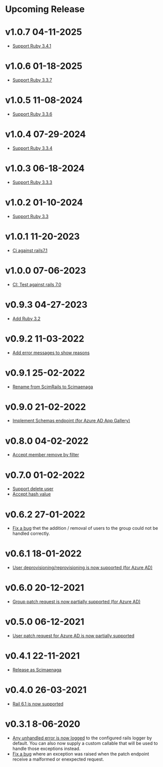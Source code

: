 # Upcoming Release

# v1.0.7 04-11-2025
- [Support Ruby 3.4.1](https://github.com/StudistCorporation/scimaenaga/pull/62)

# v1.0.6 01-18-2025

- [Support Ruby 3.3.7](https://github.com/StudistCorporation/scimaenaga/pull/58)

# v1.0.5 11-08-2024

- [Support Ruby 3.3.6](https://github.com/StudistCorporation/scimaenaga/pull/56)

# v1.0.4 07-29-2024

- [Support Ruby 3.3.4](https://github.com/StudistCorporation/scimaenaga/pull/54)

# v1.0.3 06-18-2024

- [Support Ruby 3.3.3](https://github.com/StudistCorporation/scimaenaga/pull/52)

# v1.0.2 01-10-2024

- [Support Ruby 3.3](https://github.com/StudistCorporation/scimaenaga/pull/50)

# v1.0.1 11-20-2023

- [Ci against rails7.1](https://github.com/StudistCorporation/scimaenaga/pull/48)

# v1.0.0 07-06-2023

- [CI: Test against rails 7.0](https://github.com/StudistCorporation/scimaenaga/pull/43)

# v0.9.3 04-27-2023

- [Add Ruby 3.2](https://github.com/StudistCorporation/scimaenaga/pull/41)

# v0.9.2 11-03-2022

- [Add error messages to show reasons](https://github.com/StudistCorporation/scimaenaga/pull/34)

# v0.9.1 25-02-2022

- [Rename from ScimRails to Scimaenaga](https://github.com/StudistCorporation/scimaenaga/pull/32)

# v0.9.0 21-02-2022

- [Implement Schemas endpoint (for Azure AD App Gallery)](https://github.com/StudistCorporation/scimaenaga/pull/28)

# v0.8.0 04-02-2022

- [Accept member remove by filter](https://github.com/StudistCorporation/scimaenaga/pull/26)

# v0.7.0 01-02-2022

- [Support delete user](https://github.com/StudistCorporation/scimaenaga/pull/20)
- [Accept hash value](https://github.com/StudistCorporation/scimaenaga/pull/21)

# v0.6.2 27-01-2022

- [Fix a bug](https://github.com/StudistCorporation/scimaenaga/pull/22) thet the addition / removal of users to the group could not be handled correctly.

# v0.6.1 18-01-2022

- [User deprovisioning/reprovisioning is now supoorted (for Azure AD)](https://github.com/StudistCorporation/scimaenaga/pull/17)

# v0.6.0 20-12-2021

- [Group patch request is now partially supported (for Azure AD)](https://github.com/StudistCorporation/scimaenaga/pull/14)

# v0.5.0 06-12-2021

- [User patch request for Azure AD is now partially supported](https://github.com/StudistCorporation/scimaenaga/pull/9)

# v0.4.1 22-11-2021

- [Release as Scimaenaga](https://github.com/StudistCorporation/scimaenaga/pull/3)

# v0.4.0 26-03-2021

- [Rail 6.1 is now supported](https://github.com/lessonly/scim_rails/pull/41)

# v0.3.1 8-06-2020

- [Any unhandled error is now logged](https://github.com/lessonly/scim_rails/pull/27) to the configured rails logger by default. You can also now supply a custom callable that will be used to handle those exceptions instead.
- [Fix a bug](https://github.com/lessonly/scim_rails/pull/30) where an exception was raised when the patch endpoint receive a malformed or enexpected request.
